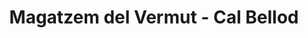 ---
title: "Magatzem del Vermut - Cal Bellod"
url: /valls/magatzem-del-vermut-cal-bellod/
shop: alcohol
---